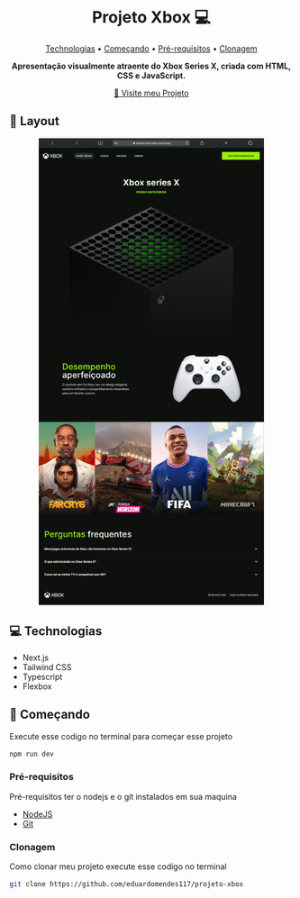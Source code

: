 <h1 align="center" style="font-weight: bold;">Projeto Xbox 💻</h1>

<p align="center">
 <a href="#tech">Technologias</a> • 
 <a href="#started">Começando</a> • 
  <a href="#pre">Pré-requisitos</a> •
 <a href="#clone">Clonagem</a>
</p>

<p align="center">
    <b>Apresentação visualmente atraente do Xbox Series X, criada com HTML, CSS e JavaScript.</b>
</p>

<p align="center">
     <a href="https://projeto-xbox-eduu.vercel.app/">📱 Visite meu Projeto</a>
</p>

<h2 id="layout">🎨 Layout</h2>

<p align="center">
    <img src="./public/image/preview.png" alt="Image Example" width="400px">
</p>

<h2 id="tech">💻 Technologias</h2>

- Next.js
- Tailwind CSS
- Typescript
- Flexbox

<h2 id="started">🚀 Começando</h2>

Execute esse codigo no terminal para começar esse projeto 
```bash
npm run dev
```

<h3 id="pre">Pré-requisitos</h3>

Pré-requisitos ter o nodejs e o git instalados em sua maquina 

- [NodeJS](https://nodejs.org/pt)
- [Git](https://git-scm.com/downloads)


<h3 id="clone">Clonagem</h3>

Como clonar meu projeto execute esse codigo no terminal

```bash
git clone https://github.com/eduardomendes117/projeto-xbox
```
 
